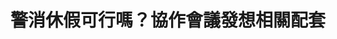 ---
layout: post
title: "警消休假可行嗎？協作會議發想相關配套"
tags:
id: 38
thumbnail: ""
description: "開放政府第38次協作會議 「修訂紀念日及節日實施辦法於第五條第二項第四款、增列第五款增列警察、消防人員於警察節、消防節放假一天」"
color: "red"
publish: "false"
departments:
  - "內政部"
cover:
  link: ""
introduction:
  content: ""
  image: ""
join:
  type: "提"
  image: "/images/post/38/1ux0btepvkUfOcBIXTCJcY7FYOmP7Kh_2.jpg"
embed:
  - type: "agenda_book"
    links:
      - "https://issuu.com/pdis.tw/docs/____________________________________b738b29c7c129c"
  - type: "mind_map"
    links:
      - "https://miro.com/app/live-embed/o9J_kzHeaMw=/?moveToViewport=-20,-1387,2907,1249&amp;embedAutoplay=true"
  - type: "ministry_slide"
    links:
      - "https://issuu.com/pdis.tw/docs/20180717____________.pptx"
      - "https://issuu.com/pdis.tw/docs/20180717____________"
      - "https://issuu.com/pdis.tw/docs/20180717_____________0616043f834fb8"
  - type: "transcript"
    links:
      - "https://sayit.pdis.nat.gov.tw/2018-07-17-%E9%96%8B%E6%94%BE%E6%94%BF%E5%BA%9C%E8%81%AF%E7%B5%A1%E4%BA%BA%E7%AC%AC%E4%B8%89%E5%8D%81%E5%85%AB%E6%AC%A1%E5%8D%94%E4%BD%9C%E6%9C%83%E8%AD%B0"
pictures:
---